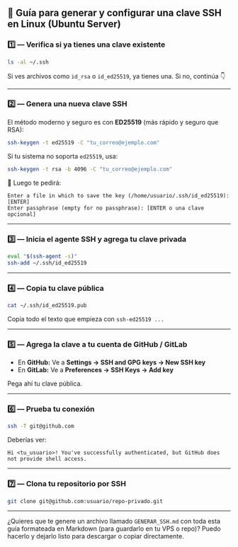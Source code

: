 ## 📘 Guía para generar y configurar una clave SSH en Linux (Ubuntu Server)

### 1️⃣ — Verifica si ya tienes una clave existente

```bash
ls -al ~/.ssh
```

Si ves archivos como `id_rsa` o `id_ed25519`, ya tienes una.
Si no, continúa 👇

---

### 2️⃣ — Genera una nueva clave SSH

El método moderno y seguro es con **ED25519** (más rápido y seguro que RSA):

```bash
ssh-keygen -t ed25519 -C "tu_correo@ejemplo.com"
```

Si tu sistema no soporta `ed25519`, usa:

```bash
ssh-keygen -t rsa -b 4096 -C "tu_correo@ejemplo.com"
```

🔹 Luego te pedirá:

```
Enter a file in which to save the key (/home/usuario/.ssh/id_ed25519): [ENTER]
Enter passphrase (empty for no passphrase): [ENTER o una clave opcional]
```

---

### 3️⃣ — Inicia el agente SSH y agrega tu clave privada

```bash
eval "$(ssh-agent -s)"
ssh-add ~/.ssh/id_ed25519
```

---

### 4️⃣ — Copia tu clave pública

```bash
cat ~/.ssh/id_ed25519.pub
```

Copia todo el texto que empieza con `ssh-ed25519 ...`

---

### 5️⃣ — Agrega la clave a tu cuenta de GitHub / GitLab

* En **GitHub:**
  Ve a **Settings → SSH and GPG keys → New SSH key**
* En **GitLab:**
  Ve a **Preferences → SSH Keys → Add key**

Pega ahí tu clave pública.

---

### 6️⃣ — Prueba tu conexión

```bash
ssh -T git@github.com
```

Deberías ver:

```
Hi <tu_usuario>! You've successfully authenticated, but GitHub does not provide shell access.
```

---

### 7️⃣ — Clona tu repositorio por SSH

```bash
git clone git@github.com:usuario/repo-privado.git
```

---

¿Quieres que te genere un archivo llamado `GENERAR_SSH.md` con toda esta guía formateada en Markdown (para guardarlo en tu VPS o repo)?
Puedo hacerlo y dejarlo listo para descargar o copiar directamente.

